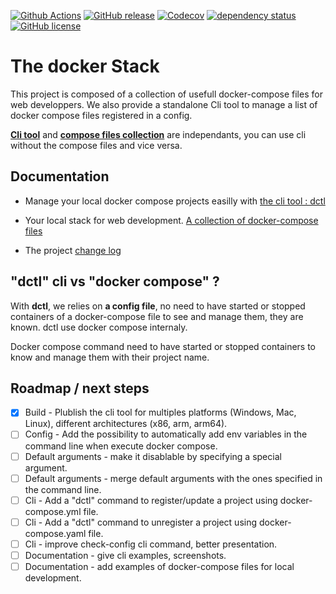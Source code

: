 [![Github Actions](https://github.com/FabienD/docker-stack/actions/workflows/dctl_cli.yml/badge.svg)](https://github.com/FabienD/docker-stack/actions)
[![GitHub release](https://img.shields.io/github/release/FabienD/docker-stack.svg)](https://github.com/FabienD/docker-stack/releases)
[![Codecov](https://codecov.io/github/FabienD/docker-stack/branch/main/graph/badge.svg?token=IH5NLYP8K4)](https://codecov.io/github/FabienD/docker-stack)
[![dependency status](https://deps.rs/repo/github/FabienD/docker-stack/status.svg?path=cli)](https://deps.rs/repo/github/FabienD/docker-stack?path=cli)
[![GitHub license](https://img.shields.io/github/license/FabienD/docker-stack.svg)](https://github.com/FabienD/docker-stack/blob/main/LICENSE)


# The docker Stack

This project is composed of a collection of usefull docker-compose files for web developpers. We also provide a standalone Cli tool to manage a list of docker compose files registered in a config.

[**Cli tool**](doc/dctl.md) and [**compose files collection**](doc/collection.md) are independants, you can use cli without the compose files and vice versa.

## Documentation

- Manage your local docker compose projects easilly with [the cli tool : dctl](doc/dctl.md)
- Your local stack for web development. [A collection of docker-compose files](doc/collection.md)

- The project [change log](CHANGELOG.md)

## "dctl" cli vs "docker compose" ?

With **dctl**, we relies on **a config file**, no need to have started or stopped containers of a docker-compose file to see and manage them, they are known. dctl use docker compose internaly.

Docker compose command need to have started or stopped containers to know and manage them with their project name.

## Roadmap / next steps

- [x] Build - Plublish the cli tool for multiples platforms (Windows, Mac, Linux), different architectures (x86, arm, arm64).
- [ ] Config - Add the possibility to automatically add env variables in the command line when execute docker compose.
- [ ] Default arguments - make it disablable by specifying a special argument.
- [ ] Default arguments - merge default arguments with the ones specified in the command line.
- [ ] Cli - Add a "dctl" command to register/update a project using docker-compose.yml file.
- [ ] Cli - Add a "dctl" command to unregister a project using docker-compose.yaml file.
- [ ] Cli - improve check-config cli command, better presentation.
- [ ] Documentation - give cli examples, screenshots.
- [ ] Documentation - add examples of docker-compose files for local development.
